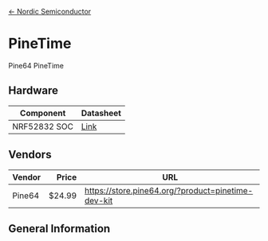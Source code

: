 [<- Nordic Semiconductor](.)

# PineTime
Pine64 PineTime

## Hardware

| Component | Datasheet |
|-|-|
| NRF52832 SOC | [Link](https://infocenter.nordicsemi.com/pdf/nRF52832_PS_v1.0.pdf)|

## Vendors

| Vendor | Price | URL |
|-|-:|-|
| Pine64 | $24.99 | https://store.pine64.org/?product=pinetime-dev-kit | 

## General Information